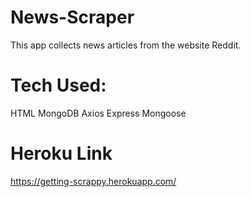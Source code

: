 # News-Scraper
This app collects news articles from the website Reddit.

# Tech Used:
HTML
MongoDB
Axios
Express
Mongoose

# Heroku Link
https://getting-scrappy.herokuapp.com/
